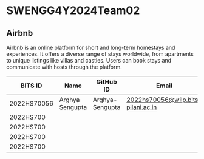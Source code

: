 # SWENGG4Y2024Team02

## Airbnb

Airbnb is an online platform for short and long-term homestays and experiences. It offers a diverse range of stays worldwide, from apartments to unique listings like villas and castles. Users can book stays and communicate with hosts through the platform.

| BITS ID     | Name               | GitHub ID    | Email
----------  | -----              | --------     | --------
2022HS70056 | Arghya Sengupta          | Arghya-Sengupta         | 2022hs70056@wilp.bits-pilani.ac.in
2022HS700 |          |          | 
2022HS700 |          |          | 
2022HS700 |          |          | 
2022HS700 |          |          | 
